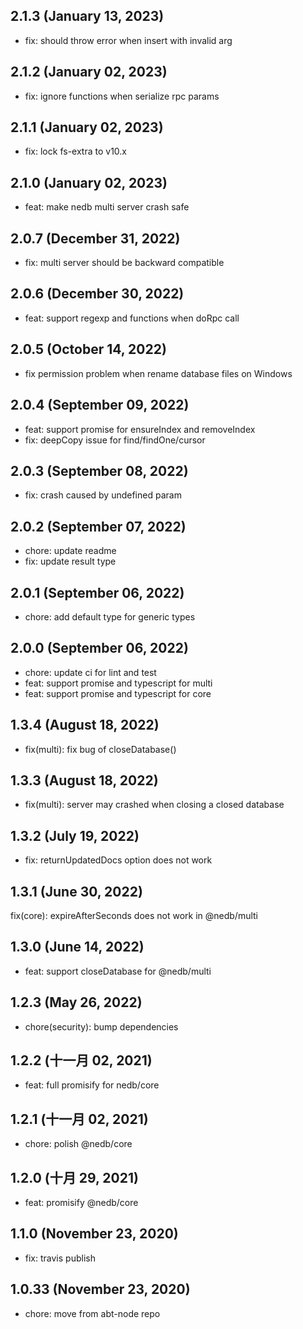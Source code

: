 ## 2.1.3 (January 13, 2023)

- fix: should throw error when insert with invalid arg

## 2.1.2 (January 02, 2023)

- fix: ignore functions when serialize rpc params

## 2.1.1 (January 02, 2023)

- fix: lock fs-extra to v10.x

## 2.1.0 (January 02, 2023)

- feat: make nedb multi server crash safe

## 2.0.7 (December 31, 2022)

- fix: multi server should be backward compatible

## 2.0.6 (December 30, 2022)

- feat: support regexp and functions when doRpc call

## 2.0.5 (October 14, 2022)

- fix permission problem when rename database files on Windows

## 2.0.4 (September 09, 2022)

- feat: support promise for ensureIndex and removeIndex
- fix: deepCopy issue for find/findOne/cursor

## 2.0.3 (September 08, 2022)

- fix: crash caused by undefined param

## 2.0.2 (September 07, 2022)

- chore: update readme
- fix: update result type

## 2.0.1 (September 06, 2022)

- chore: add default type for generic types

## 2.0.0 (September 06, 2022)

- chore: update ci for lint and test
- feat: support promise and typescript for multi
- feat: support promise and typescript for core

## 1.3.4 (August 18, 2022)

- fix(multi): fix bug of closeDatabase()

## 1.3.3 (August 18, 2022)

- fix(multi): server may crashed when closing a closed database

## 1.3.2 (July 19, 2022)

- fix: returnUpdatedDocs option does not work

## 1.3.1 (June 30, 2022)

fix(core): expireAfterSeconds does not work in @nedb/multi

## 1.3.0 (June 14, 2022)

- feat: support closeDatabase for @nedb/multi

## 1.2.3 (May 26, 2022)

- chore(security): bump dependencies

## 1.2.2 (十一月 02, 2021)

- feat: full promisify for nedb/core

## 1.2.1 (十一月 02, 2021)

- chore: polish @nedb/core

## 1.2.0 (十月 29, 2021)

- feat: promisify @nedb/core

## 1.1.0 (November 23, 2020)

- fix: travis publish

## 1.0.33 (November 23, 2020)

- chore: move from abt-node repo
